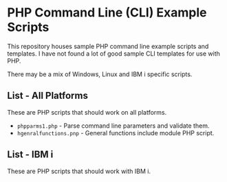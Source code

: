 # PHP Command Line (CLI) Example Scripts
This repository houses sample PHP command line example scripts and templates. I have not found a lot of good sample CLI templates for use with PHP.    

There may be a mix of Windows, Linux and IBM i specific scripts.   

## List - All Platforms
These are PHP scripts that should work on all platforms.  
- ```phpparms1.php``` - Parse command line parameters and validate them.
- ```hgenralfunctions.pnp``` - General functions include module PHP script.

## List - IBM i 
These are PHP scripts that should work with IBM i.




 





